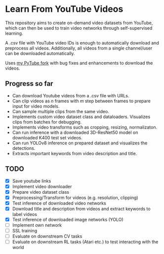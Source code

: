 # Learn From YouTube Videos

This repository aims to create on-demand video datasets from YouTube, which can then be used to train video networks through self-supervised learning.

A .csv file with YouTube video IDs is enough to automatically download and preprocess all videos.
Additionally, all videos from a single channel/user can be downloaded automatically.

Uses [my PyTube fork](https://github.com/alpargun/pytube) with bug fixes and enhancements to download the videos.

## Progress so far
- Can download Youtube videos from a .csv file with URLs.
- Can clip videos as $n$ frames with $m$ step between frames to prepare input for video models.
- Can sample multiple clips from the same video.
- Implements custom video dataset class and dataloaders. Visualizes clips from batches for debugging.
- Implements video transforms such as cropping, resizing, normalizaton.
- Can run inference with a downloaded 3D-ResNet50 model on downloaded K400 test set videos.
- Can run YOLOv8 inference on prepared dataset and visualizes the detections. 
- Extracts important keywords from video description and title.

## TODO

- [x] Save youtube links
- [x] Implement video downloader
- [x] Prepare video dataset class
- [x] Preprocessing/Transform for videos (e.g. resolution, clipping)
- [x] Test inference of downloaded video networks
- [x] Download title and description from videos and extract keywords to label videos
- [x] Test inference of downloaded image networks (YOLO)
- [ ] Implement own network 
- [ ] SSL training
- [ ] Evaluate on downstream CV tasks
- [ ] Evaluate on downstream RL tasks (Atari etc.) to test interacting with the world